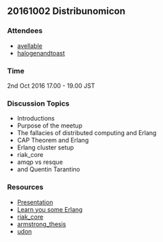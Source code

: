 ## 20161002 Distribunomicon

### Attendees
- [avellable](avellable.github.io)
- [halogenandtoast](http://www.halogenandtoast.com/)

### Time
2nd Oct 2016 17.00 - 19.00 JST

### Discussion Topics
- Introductions
- Purpose of the meetup
- The fallacies of distributed computing and Erlang
- CAP Theorem and Erlang
- Erlang cluster setup
- riak_core
- amqp vs resque
- and Quentin Tarantino

### Resources
- [Presentation](./prez.key)
- [Learn you some Erlang](http://learnyousomeerlang.com/distribunomicon)
- [riak_core](https://github.com/basho/riak_core/wiki)
- [armstrong_thesis](http://erlang.org/download/armstrong_thesis_2003.pdf)
- [udon](https://github.com/mrallen1/udon)
